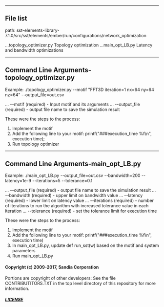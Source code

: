 --------------------------------------------
File list
--------------------------------------------
path: sst-elements-library-7.1.0/src/sst/elements/ember/run/configurations/network_optimization

...topology_optimizer.py		Topology optimization
...main_opt_LB.py			Latency and bandwidth optimizations


--------------------------------------------
Command Line Arguments-topology_optimizer.py
--------------------------------------------

Example:  ./topology_optimizer.py --motif "FFT3D iteration=1 nx=64 ny=64 nz=64" --output_file=out.csv

... --motif (required) - Input motif and its arguments 
... --output_file (required) - output file name to save the simulation result 


These were the steps to the process:
1. Implement the motif
2. Add the following line to your motif:
	printf("###execution_time %f\n", execution time);
3. Run topology optimizer




--------------------------------------------
Command Line Arguments-main_opt_LB.py
--------------------------------------------
Example: ./main_opt_LB.py  --output_file=out.csv --bandwidth=200 --latency=1e-9 --iterations=5 --tolerance=0.1


... --output_file (required) - output file name to save the simulation result
... --bandwidth (required) - upper limit on bandwidth value
... --latency (required) - lower limit on latency value
... --iterations (required) - number of iterations to run the algorithm with increased tolerance value in each iteration
... --tolerance (required) - set the tolerance limit for execution time

These were the steps to the process:
1. Implement the motif
2. Add the following line to your motif:
	printf("###execution_time %f\n", execution time)
3. In main_opt_LB.py, update def run_sst(w) based on the motif and system parameters
4. Run main_opt_LB.py



#### Copyright (c) 2009-2017, Sandia Corporation
Portions are copyright of other developers:
See the file CONTRIBUTITORS.TXT in the top level directory
of this repository for more information.

##### [LICENSE](https://github.com/sstsimulator/sst-elements/blob/devel/LICENSE)
